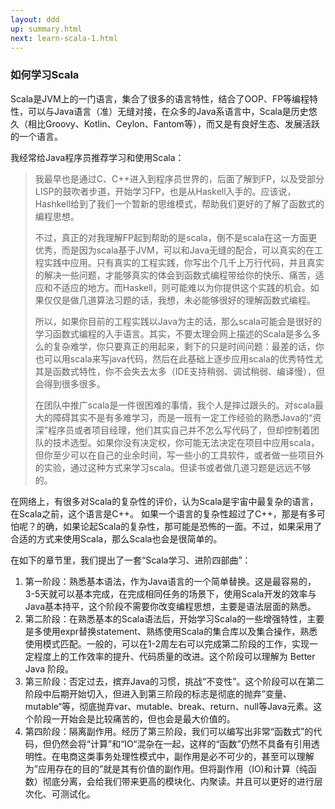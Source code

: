 ```yaml
---
layout: ddd
up: summary.html
next: learn-scala-1.html
---
```

### 如何学习Scala

Scala是JVM上的一门语言，集合了很多的语言特性，结合了OOP、FP等编程特性，可以与Java语言（准）无缝对接，在众多的Java系语言中，Scala是历史悠久（相比Groovy、Kotlin、Ceylon、Fantom等），而又是有良好生态、发展活跃的一个语言。

我经常给Java程序员推荐学习和使用Scala：

> 我最早也是通过C、C++进入到程序员世界的，后面了解到FP，以及受部分LISP的鼓吹者步道，开始学习FP，也是从Haskell入手的。应该说，Hashkell给到了我们一个暂新的思维模式，帮助我们更好的了解了函数式的编程思想。
>
> 不过，真正的对我理解FP起到帮助的是scala，倒不是scala在这一方面更优秀，而是因为scala基于JVM，可以和Java无缝的配合，可以真实的在工程实践中应用。只有真实的工程实践，你写出个几千上万行代码，并且真实的解决一些问题，才能够真实的体会到函数式编程带给你的快乐、痛苦，适应和不适应的地方。而Haskell，则可能难以为你提供这个实践的机会。如果仅仅是做几道算法习题的话，我想，未必能够很好的理解函数式编程。
>
> 所以，如果你目前的工程实践以Java为主的话，那么scala可能会是很好的学习函数式编程的入手语言。其实，不要太理会网上描述的Scala是多么多么的复杂难学，你只要真正的用起来，剩下的只是时间问题：最差的话，你也可以用scala来写java代码，然后在此基础上逐步应用scala的优秀特性尤其是函数式特性，你不会失去太多（IDE支持稍弱、调试稍弱、编译慢），但会得到很多很多。
>
> 在团队中推广scala是一件很困难的事情，我个人是摔过跟头的。对scala最大的障碍其实不是有多难学习，而是一班有一定工作经验的熟悉Java的“资深”程序员或者项目经理，他们其实自己并不怎么写代码了，但却控制着团队的技术选型。如果你没有决定权，你可能无法决定在项目中应用scala，但你至少可以在自己的业余时间，写一些小的工具软件，或者做一些项目外的实验，通过这种方式来学习scala。但读书或者做几道习题是远远不够的。

在网络上，有很多对Scala的复杂性的评价，认为Scala是宇宙中最复杂的语言，在Scala之前，这个语言是C++。 如果一个语言的复杂性超过了C++，那是有多可怕呢？的确，如果论起Scala的复杂性，那可能是恐怖的一面。不过，如果采用了合适的方式来使用Scala，那么Scala也会是很简单的。

在如下的章节里，我们提出了一套“Scala学习、进阶四部曲”：

1. 第一阶段：熟悉基本语法，作为Java语言的一个简单替换。这是最容易的，3-5天就可以基本完成，在完成相同任务的场景下，使用Scala开发的效率与Java基本持平，这个阶段不需要你改变编程思想，主要是语法层面的熟悉。
2. 第二阶段：在熟悉基本的Scala语法后，开始学习Scala的一些增强特性，主要是多使用expr替换statement、熟练使用Scala的集合库以及集合操作，熟悉使用模式匹配。一般的，可以在1-2周左右可以完成第二阶段的工作，实现一定程度上的工作效率的提升、代码质量的改进。这个阶段可以理解为 Better Java 阶段。
3. 第三阶段：否定过去，摈弃Java的习惯，挑战“不变性”。这个阶段可以在第二阶段中后期开始切入，但进入到第三阶段的标志是彻底的抛弃”变量、mutable“等，彻底抛弃var、mutable、break、return、null等Java元素。这个阶段一开始会是比较痛苦的，但也会是最大价值的。
4. 第四阶段：隔离副作用。经历了第三阶段，我们可以编写出非常“函数式”的代码，但仍然会将“计算”和“IO“混杂在一起，这样的“函数”仍然不具备有引用透明性。在电商这类事务处理性模式中，副作用是必不可少的，甚至可以理解为”应用存在的目的”就是其有价值的副作用。但将副作用（IO)和计算（纯函数）彻底分离，会给我们带来更高的模块化、内聚读。并且可以更好的进行层次化、可测试化。







